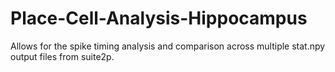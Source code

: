 # Place-Cell-Analysis-Hippocampus
Allows for the spike timing analysis and comparison across multiple stat.npy output files from suite2p.
